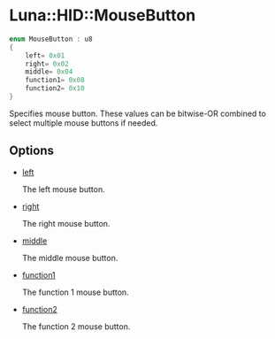 # Luna::HID::MouseButton

```c++
enum MouseButton : u8
{
    left= 0x01
    right= 0x02
    middle= 0x04
    function1= 0x08
    function2= 0x10
}
```

Specifies mouse button. These values can be bitwise-OR combined to select multiple mouse buttons if needed. 

## Options
* [left](group___h_i_d_1gga7823b2b124c60f1e08e41e482daddbb3a811882fecd5c7618d7099ebbd39ea254.md)

    The left mouse button. 

* [right](group___h_i_d_1gga7823b2b124c60f1e08e41e482daddbb3a7c4f29407893c334a6cb7a87bf045c0d.md)

    The right mouse button. 

* [middle](group___h_i_d_1gga7823b2b124c60f1e08e41e482daddbb3a4a548addbfb239bbd12f5afe11a4b6dc.md)

    The middle mouse button. 

* [function1](group___h_i_d_1gga7823b2b124c60f1e08e41e482daddbb3ae523be6e8d3b7e112f654b4c607e7a30.md)

    The function 1 mouse button. 

* [function2](group___h_i_d_1gga7823b2b124c60f1e08e41e482daddbb3a00c4399954a1b273578c213eb4109848.md)

    The function 2 mouse button. 


